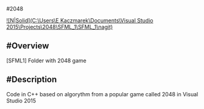 #2048

[![N|Solid](C:\Users\E Kaczmarek\Documents\Visual Studio 2015\Projects\2048\SFML_1\SFML_1\nagit)](https://nodesource.com/products/nsolid)

#Overview
---------
[SFML1] Folder with 2048 game

#Description
---------
Code in C++ based on algorythm from a popular game called 2048 in Visual Studio 2015
